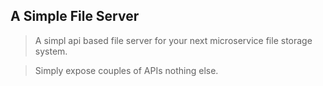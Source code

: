 ## A Simple File Server

> A simpl api based file server for your next microservice file storage system.
>

> Simply expose couples of APIs nothing else.